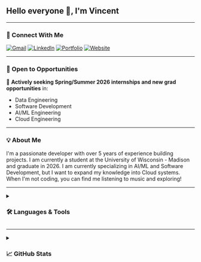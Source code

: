 <h2>Hello everyone 👋, I'm Vincent </h2>  

---

### 🔗 Connect With Me

[![Gmail](https://img.shields.io/badge/-Email-D14836?style=for-the-badge&logo=gmail&logoColor=white)](mailto:vbphilavong@gmail.com)
[![LinkedIn](https://img.shields.io/badge/-LinkedIn-blue?style=for-the-badge&logo=linkedin)](https://www.linkedin.com/in/vincentphilavong/)
[![Portfolio](https://img.shields.io/badge/-Portfolio-24292e?style=for-the-badge&logo=github)](https://github.com/VPhilavong)
[![Website](https://img.shields.io/badge/-Website-24292e?style=for-the-badge&logo=globe&logoColor=white)](https://your-personal-website-url.com)

---  

### 💼 Open to Opportunities
🎯 **Actively seeking Spring/Summer 2026 internships and new grad opportunities** in:
- Data Engineering
- Software Development  
- AI/ML Engineering
- Cloud Engineering

---

### 💡 About Me
I'm a passionate developer with over 5 years of experience building projects. I am currently a student at the University of Wisconsin - Madison and graduate in 2026. I am currently specializing in AI/ML and Software Development, but I want to expand my knowledge into Cloud systems. When I'm not coding, you can find me listening to music and exploring!
 
---

<details>
  <summary> <h3> 🛠️ Languages & Tools </h3> </summary>
  <br> 
 
  #### Languages
  ![Python](https://img.shields.io/badge/Python-3776AB?style=for-the-badge&logo=python&logoColor=white)
  ![Java](https://img.shields.io/badge/Java-007396?style=for-the-badge&logo=java&logoColor=white)
  ![C](https://img.shields.io/badge/C-00599C?style=for-the-badge&logo=c&logoColor=white)
  ![SQL](https://img.shields.io/badge/SQL-336791?style=for-the-badge&logo=postgresql&logoColor=white)
  ![TypeScript](https://img.shields.io/badge/TypeScript-3178C6?style=for-the-badge&logo=typescript&logoColor=white)
  ![HTML](https://img.shields.io/badge/HTML5-E34F26?style=for-the-badge&logo=html5&logoColor=white)
  ![CSS](https://img.shields.io/badge/CSS3-1572B6?style=for-the-badge&logo=css3&logoColor=white)

  #### Frameworks & Libraries
  ![Django](https://img.shields.io/badge/Django-092E20?style=for-the-badge&logo=django&logoColor=white)
  ![Flask](https://img.shields.io/badge/Flask-000000?style=for-the-badge&logo=flask&logoColor=white)
  ![Next.js](https://img.shields.io/badge/Next.js-000000?style=for-the-badge&logo=nextdotjs&logoColor=white)
  ![TailwindCSS](https://img.shields.io/badge/Tailwind_CSS-06B6D4?style=for-the-badge&logo=tailwind-css&logoColor=white)

  #### Tools & Platforms
  ![Docker](https://img.shields.io/badge/Docker-2496ED?style=for-the-badge&logo=docker&logoColor=white)
  ![Git](https://img.shields.io/badge/Git-F05032?style=for-the-badge&logo=git&logoColor=white)
  ![GCP](https://img.shields.io/badge/Google_Cloud-4285F4?style=for-the-badge&logo=google-cloud&logoColor=white)

  #### Databases
  ![PostgreSQL](https://img.shields.io/badge/PostgreSQL-336791?style=for-the-badge&logo=postgresql&logoColor=white)
  ![SQLite](https://img.shields.io/badge/SQLite-003B57?style=for-the-badge&logo=sqlite&logoColor=white)
  ![MongoDB](https://img.shields.io/badge/MongoDB-47A248?style=for-the-badge&logo=mongodb&logoColor=white)

</details>

---

<details>
 <summary><h3> 📈 GitHub Stats </h3></summary>
 <p align = "center">
 <img height="200em" src="https://github-readme-stats.vercel.app/api?username=vphilavong&show_icons=true&theme=gotham" alt="vphilavong" />
 <img height="200em" src="https://github-readme-stats.vercel.app/api/top-langs/?username=VPhilavong&show_icons=true&theme=gotham&hide=Jupyter%20Notebook" alt="vphilavong"/>
 </p>
  <a href="https://github.com/VPhilavong/github-readme-activity-graph"><img alt="VPhilavong's Activity Graph" src="https://github-readme-activity-graph.vercel.app/graph/?username=VPhilavong&bg_color=1F222E&color=99d1ce&line=258f76&point=99d1ce&hide_border=true" />
  </a>
 </detail>
 
---

<!-- Footer -->
<p align="center">
  Built by Vincent Philavong | Updated: May 20th, 2025
</p>

